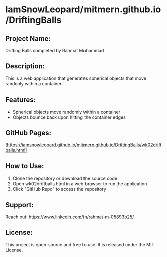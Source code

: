 
#  IamSnowLeopard/mitmern.github.io/DriftingBalls

## Project Name: 
Drifting Balls completed by Rahmat Muhammad

## Description: 
This is a web application that generates spherical objects that move randonly within a container.   

## Features:
* Spherical objects move randomly within a container
* Objects bounce back upon hitting the container edges

## GitHub Pages: 
[https://iamsnowleopard.github.io/mitmern.github.io/DriftingBalls/wk02driftballs.html]

## How to Use:
1. Clone the repository or download the source code
2. Open wk02driftballs.html in a web browser to run the application
3. Click "GitHub Repo" to access the repository

## Support:
Reach out: https://www.linkedin.com/in/rahmat-m-05893b25/

## License:
This project is open-source and free to use. It is released under the MIT License.

